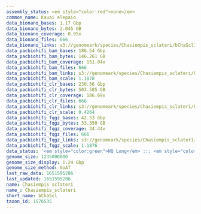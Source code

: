```yaml
---
assembly_status: <em style="color:red">none</em>
common_name: Kauai elepaio
data_bionano_bases: 1.17 Gbp
data_bionano_bytes: 2.045 GB
data_bionano_coverage: 0.95x
data_bionano_files: 666
data_bionano_links: s3://genomeark/species/Chasiempis_sclateri/bChaScl1/genomic_data/bionano/<br>
data_pacbiohifi_bam_bases: 186.54 Gbp
data_pacbiohifi_bam_bytes: 146.261 GB
data_pacbiohifi_bam_coverage: 151.04x
data_pacbiohifi_bam_files: 666
data_pacbiohifi_bam_links: s3://genomeark/species/Chasiempis_sclateri/bChaScl1/genomic_data/pacbio_hifi/<br>
data_pacbiohifi_bam_scale: 1.1878
data_pacbiohifi_clr_bases: 230.56 Gbp
data_pacbiohifi_clr_bytes: 503.585 GB
data_pacbiohifi_clr_coverage: 186.69x
data_pacbiohifi_clr_files: 666
data_pacbiohifi_clr_links: s3://genomeark/species/Chasiempis_sclateri/bChaScl1/genomic_data/pacbio_hifi/<br>
data_pacbiohifi_clr_scale: 0.4264
data_pacbiohifi_fqgz_bases: 42.53 Gbp
data_pacbiohifi_fqgz_bytes: 33.350 GB
data_pacbiohifi_fqgz_coverage: 34.44x
data_pacbiohifi_fqgz_files: 666
data_pacbiohifi_fqgz_links: s3://genomeark/species/Chasiempis_sclateri/bChaScl1/genomic_data/pacbio_hifi/<br>
data_pacbiohifi_fqgz_scale: 1.1876
data_status: '<em style="color:green">HQ Long</em> ::: <em style="color:red">Long</em> ::: <em style="color:green">Short</em> ::: <em style="color:green">Phasing</em> ::: <em style="color:red">Scaffolding</em>'
genome_size: 1235000000
genome_size_display: 1.24 Gbp
genome_size_method: GoAT
last_raw_data: 1651595286
last_updated: 1651595286
name: Chasiempis sclateri
name_: Chasiempis_sclateri
short_name: bChaScl
taxon_id: 1576535
---
```

